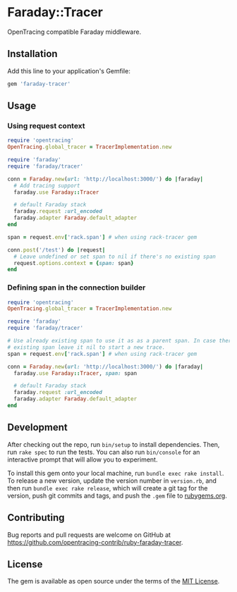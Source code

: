 # Faraday::Tracer

OpenTracing compatible Faraday middleware.

## Installation

Add this line to your application's Gemfile:

```ruby
gem 'faraday-tracer'
```

## Usage

### Using request context

```ruby
require 'opentracing'
OpenTracing.global_tracer = TracerImplementation.new

require 'faraday'
require 'faraday/tracer'

conn = Faraday.new(url: 'http://localhost:3000/') do |faraday|
  # Add tracing support
  faraday.use Faraday::Tracer

  # default Faraday stack
  faraday.request :url_encoded
  faraday.adapter Faraday.default_adapter
end

span = request.env['rack.span'] # when using rack-tracer gem

conn.post('/test') do |request|
  # Leave undefined or set span to nil if there's no existing span
  request.options.context = {span: span}
end
```


### Defining span in the connection builder

```ruby
require 'opentracing'
OpenTracing.global_tracer = TracerImplementation.new

require 'faraday'
require 'faraday/tracer'

# Use already existing span to use it as as a parent span. In case there is no
# existing span leave it nil to start a new trace.
span = request.env['rack.span'] # when using rack-tracer gem

conn = Faraday.new(url: 'http://localhost:3000/') do |faraday|
  faraday.use Faraday::Tracer, span: span

  # default Faraday stack
  faraday.request :url_encoded
  faraday.adapter Faraday.default_adapter
end
```

## Development

After checking out the repo, run `bin/setup` to install dependencies. Then, run `rake spec` to run the tests. You can also run `bin/console` for an interactive prompt that will allow you to experiment.

To install this gem onto your local machine, run `bundle exec rake install`. To release a new version, update the version number in `version.rb`, and then run `bundle exec rake release`, which will create a git tag for the version, push git commits and tags, and push the `.gem` file to [rubygems.org](https://rubygems.org).

## Contributing

Bug reports and pull requests are welcome on GitHub at https://github.com/opentracing-contrib/ruby-faraday-tracer.


## License

The gem is available as open source under the terms of the [MIT License](http://opensource.org/licenses/MIT).

